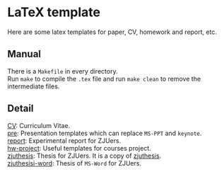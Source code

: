 # LaTeX template
Here are some latex templates for paper, CV, homework and report, etc.  

## Manual
There is a `Makefile` in every directory.    
Run `make` to compile the `.tex` file and run `make clean` to remove the intermediate files.  

## Detail
[CV](./CV): Curriculum Vitae.  
[pre](./pre): Presentation templates which can replace `MS-PPT` and `keynote`.  
[report](./report): Experimental report for ZJUers.  
[hw-project](./hw-project): Useful templates for courses project.  
[zjuthesis](./zjuthesis): Thesis for ZJUers. It is a copy of [zjuthesis](https://github.com/TheNetAdmin/zjuthesis).   
[zjuthesisi-word](./zjuthesis-word): Thesis of `MS-Word` for ZJUers.   



